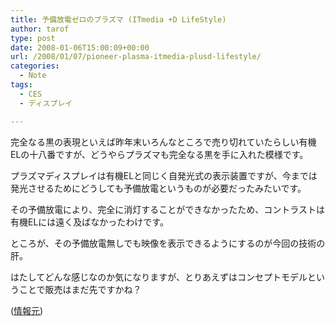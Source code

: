 ```yaml
---
title: 予備放電ゼロのプラズマ (ITmedia +D LifeStyle)
author: tarof
type: post
date: 2008-01-06T15:00:09+00:00
url: /2008/01/07/pioneer-plasma-itmedia-plusd-lifestyle/
categories:
  - Note
tags:
  - CES
  - ディスプレイ

---
```

完全なる黒の表現といえば昨年末いろんなところで売り切れていたらしい有機ELの十八番ですが、どうやらプラズマも完全なる黒を手に入れた模様です。
  
プラズマディスプレイは有機ELと同じく自発光式の表示装置ですが、今までは発光させるためにどうしても予備放電というものが必要だったみたいです。
  
その予備放電により、完全に消灯することができなかったため、コントラストは有機ELには遠く及ばなかったわけです。

ところが、その予備放電無しでも映像を表示できるようにするのが今回の技術の肝。
  
はたしてどんな感じなのか気になりますが、とりあえずはコンセプトモデルということで販売はまだ先ですかね？

([情報元][1])

 [1]: http://plusd.itmedia.co.jp/lifestyle/articles/0801/07/news006.html